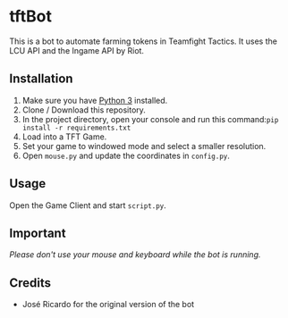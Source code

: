 # tftBot
This is a bot to automate farming tokens in Teamfight Tactics. 
It uses the LCU API and the Ingame API by Riot.

## Installation 
1. Make sure you have [Python 3](https://www.python.org/downloads/windows/) installed.
2. Clone / Download this repository.
3. In the project directory, open your console and run this command:`pip install -r requirements.txt`
4. Load into a TFT Game.
5. Set your game to windowed mode and select a smaller resolution.
6. Open `mouse.py` and update the coordinates in `config.py`.

## Usage
Open the Game Client and start `script.py`.

## Important
*Please don't use your mouse and keyboard while the bot is running.*

## Credits
* José Ricardo for the original version of the bot
